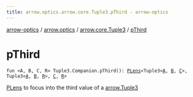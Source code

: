 ```yaml
---
title: arrow.optics.arrow.core.Tuple3.pThird - arrow-optics
---
```


[arrow-optics](../../index.html) / [arrow.optics](../index.html) / [arrow.core.Tuple3](index.html) / [pThird](./p-third.html)

# pThird

`fun <A, B, C, R> Tuple3.Companion.pThird(): `[`PLens`](../-p-lens/index.html)`<Tuple3<`[`A`](p-third.html#A)`, `[`B`](p-third.html#B)`, `[`C`](p-third.html#C)`>, Tuple3<`[`A`](p-third.html#A)`, `[`B`](p-third.html#B)`, `[`R`](p-third.html#R)`>, `[`C`](p-third.html#C)`, `[`R`](p-third.html#R)`>`

[PLens](../-p-lens/index.html) to focus into the third value of a [arrow.Tuple3](#)

